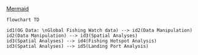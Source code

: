 [Mermaid](https://mermaid-js.github.io/mermaid/#/)


``` mermaid
flowchart TD

id1(OG Data: \nGlobal Fishing Watch data) --> id2(Data Manipulation)
id2(Data Manipulation) --> id3(Spatial Analyses)
id3(Spatial Analyses) --> id4(Fishing Hotspot Analysis)
id3(Spatial Analyses) --> id5(Landing Port Analysis)



```
